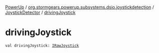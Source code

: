 [PowerUp](../../index.md) / [org.stormgears.powerup.subsystems.dsio.joystickdetection](../index.md) / [JoystickDetector](index.md) / [drivingJoystick](./driving-joystick.md)

# drivingJoystick

`val drivingJoystick: `[`IRawJoystick`](../../org.stormgears.utils.dsio/-i-raw-joystick/index.md)